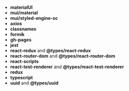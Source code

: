 - **materialUI** 
- **mui/material** 
- **mui/styled-engine-sc** 
- **axios** 
- **classnames**
- **formik**
- **gh-pages**
- **jest**
- **react-redux** and **@types/react-redux**
- **react-router-dom** and **@types/react-router-dom**
- **react-scripts** 
- **react-test-renderer** and **@types/react-test-renderer**
- **redux**
- **typescript** 
- **uuid** and **@types/uuid**
